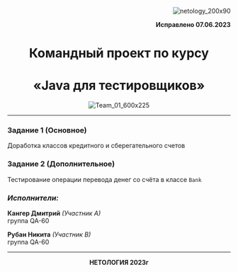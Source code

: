 <div align="right">
  
![netology_200x90](https://i.imgur.com/6zzdXl9.jpg)

  **Исправлено 07.06.2023**
    
<div align="center">

# Командный проект по курсу 
# «Java для тестировщиков» 

![Team_01_600x225](https://i.imgur.com/7E68reB.jpg)

***
<div align="left">

### Задание 1 (Основное)
Доработка классов кредитного и сберегательного счетов
### Задание 2 (Дополнительное)
Тестирование операции перевода денег со счёта в классе `Bank`

### **_Исполнители:_**


**Кангер Дмитрий**  *(Участник А)* <br> группа QA-60
<div align="left">

**Рубан Никита**  *(Участник В)* <br> группа QA-60

***

<div align="center">

**НЕТОЛОГИЯ 2023г**
